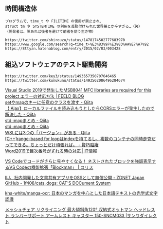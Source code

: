 

## 時間構造体
	プログラムで、time_t や FILETIME の使用が禁止され、
	struct tm や SYSTEMTIME の利用を義務付けられた世界線とか辛すぎる…（笑）
	（開発者は、隙あれば後者を避けて前者を使う生き物）
	
	https://twitter.com/shirouzu/status/1478174502777683970
	https://www.google.com/search?q=time_t+%E3%83%9F%E3%83%AA%E7%A7%92
	https://8ttyan.hatenablog.com/entry/2015/02/03/003428

## 組込ソフトウェアのテスト駆動開発  
	https://twitter.com/key3/status/1493557350707646465  
	https://twitter.com/kunukunu/status/1493562086496284674  



[Visual Studio 2019で発生したMSB8041 MFC libraries are required for this project エラーの対応方法 | FEELD BLOG](https://feeld-uni.com/?p=552)  
[setやmapのキーに任意のクラスを渡す - Qiita](https://qiita.com/izmktr/items/17e3009041b841b26a34)  
[【 Ajax】ローカルファイルを読み込もうとしたらCORSエラーが発生したので解決した - Qiita](https://qiita.com/terufumi1122/items/39b2a3659bc585c07f64)  
[std::mapまとめ - Qiita](https://qiita.com/_EnumHack/items/f462042ec99a31881a81)  
[std::mapまとめ - Qiita](https://qiita.com/_EnumHack/items/f462042ec99a31881a81)  
[WSLには3つの「バージョン」がある - Qiita](https://qiita.com/omu_kato/items/f9a6b5a02e25f5f2a487)  
[[C++]range-based for loopはindexを持てるし、複数のコンテナの同時走査だってできる。ちょっとだけ頑張れば。 - 賢朽脳瘏](https://kenkyu-note.hatenablog.com/entry/2019/08/15/014951)  
[Word2019で目次番号がずれる時の対応 | IT情報](https://primers.jp/2020/02/12/word-toc/)  
 
 [VS Codeでコードがさらに見やすくなる！ ネストされたブロックを強調表示するVS Codeの機能拡張「Blockman」 | コリス](https://coliss.com/articles/build-websites/operation/work/vscode-extension-to-highlight-nested-code-blocks.html)


[IIJ、社内開発した文書共有アプリをOSSとして無償公開 - ZDNET Japan](https://japan.zdnet.com/article/35204307/)  
[GitHub - 1f408/cats_dogs: CAT'S DOCument System](https://github.com/1f408/cats_dogs)  



[kha-white/manga-ocr: 日本のマンガを中心とした日本語テキストの光学式文字認識](https://github.com/kha-white/manga-ocr)  


[メッシュチェア リクライニング 最大傾斜角120° 収納式オットマン ヘッドレスト ランバーサポート アームレスト キャスター 150-SNCM033 |サンワダイレクト](https://direct.sanwa.co.jp/ItemPage/150-SNCM033)
